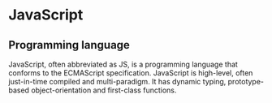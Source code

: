 # JavaScript 
## Programming language
JavaScript, often abbreviated as JS, is a programming language that conforms to the ECMAScript specification. JavaScript is high-level, often just-in-time compiled and multi-paradigm. It has dynamic typing, prototype-based object-orientation and first-class functions.
